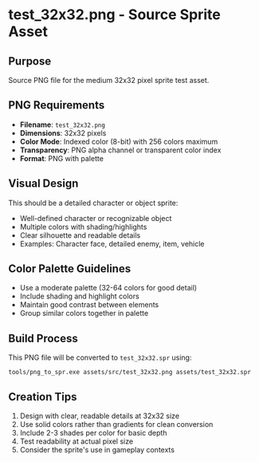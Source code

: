 # test_32x32.png - Source Sprite Asset

## Purpose
Source PNG file for the medium 32x32 pixel sprite test asset.

## PNG Requirements
- **Filename**: `test_32x32.png`
- **Dimensions**: 32x32 pixels
- **Color Mode**: Indexed color (8-bit) with 256 colors maximum
- **Transparency**: PNG alpha channel or transparent color index
- **Format**: PNG with palette

## Visual Design
This should be a detailed character or object sprite:
- Well-defined character or recognizable object
- Multiple colors with shading/highlights
- Clear silhouette and readable details
- Examples: Character face, detailed enemy, item, vehicle

## Color Palette Guidelines
- Use a moderate palette (32-64 colors for good detail)
- Include shading and highlight colors
- Maintain good contrast between elements
- Group similar colors together in palette

## Build Process
This PNG file will be converted to `test_32x32.spr` using:
```
tools/png_to_spr.exe assets/src/test_32x32.png assets/test_32x32.spr
```

## Creation Tips
1. Design with clear, readable details at 32x32 size
2. Use solid colors rather than gradients for clean conversion
3. Include 2-3 shades per color for basic depth
4. Test readability at actual pixel size
5. Consider the sprite's use in gameplay contexts
